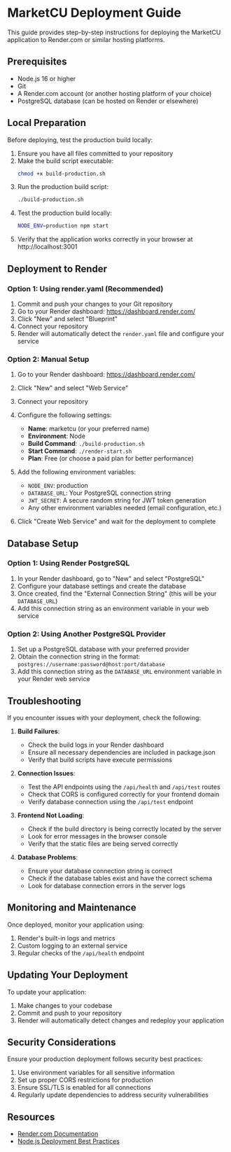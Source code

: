 # MarketCU Deployment Guide

This guide provides step-by-step instructions for deploying the MarketCU application to Render.com or similar hosting platforms.

## Prerequisites

- Node.js 16 or higher
- Git
- A Render.com account (or another hosting platform of your choice)
- PostgreSQL database (can be hosted on Render or elsewhere)

## Local Preparation

Before deploying, test the production build locally:

1. Ensure you have all files committed to your repository
2. Make the build script executable:
   ```bash
   chmod +x build-production.sh
   ```
3. Run the production build script:
   ```bash
   ./build-production.sh
   ```
4. Test the production build locally:
   ```bash
   NODE_ENV=production npm start
   ```
5. Verify that the application works correctly in your browser at http://localhost:3001

## Deployment to Render

### Option 1: Using render.yaml (Recommended)

1. Commit and push your changes to your Git repository
2. Go to your Render dashboard: https://dashboard.render.com/
3. Click "New" and select "Blueprint"
4. Connect your repository
5. Render will automatically detect the `render.yaml` file and configure your service

### Option 2: Manual Setup

1. Go to your Render dashboard: https://dashboard.render.com/
2. Click "New" and select "Web Service"
3. Connect your repository
4. Configure the following settings:
   - **Name**: marketcu (or your preferred name)
   - **Environment**: Node
   - **Build Command**: `./build-production.sh`
   - **Start Command**: `./render-start.sh`
   - **Plan**: Free (or choose a paid plan for better performance)

5. Add the following environment variables:
   - `NODE_ENV`: production
   - `DATABASE_URL`: Your PostgreSQL connection string
   - `JWT_SECRET`: A secure random string for JWT token generation
   - Any other environment variables needed (email configuration, etc.)

6. Click "Create Web Service" and wait for the deployment to complete

## Database Setup

### Option 1: Using Render PostgreSQL

1. In your Render dashboard, go to "New" and select "PostgreSQL"
2. Configure your database settings and create the database
3. Once created, find the "External Connection String" (this will be your `DATABASE_URL`)
4. Add this connection string as an environment variable in your web service

### Option 2: Using Another PostgreSQL Provider

1. Set up a PostgreSQL database with your preferred provider
2. Obtain the connection string in the format: `postgres://username:password@host:port/database`
3. Add this connection string as the `DATABASE_URL` environment variable in your Render web service

## Troubleshooting

If you encounter issues with your deployment, check the following:

1. **Build Failures**:
   - Check the build logs in your Render dashboard
   - Ensure all necessary dependencies are included in package.json
   - Verify that build scripts have execute permissions

2. **Connection Issues**:
   - Test the API endpoints using the `/api/health` and `/api/test` routes
   - Check that CORS is configured correctly for your frontend domain
   - Verify database connection using the `/api/test` endpoint

3. **Frontend Not Loading**:
   - Check if the build directory is being correctly located by the server
   - Look for error messages in the browser console
   - Verify that the static files are being served correctly

4. **Database Problems**:
   - Ensure your database connection string is correct
   - Check if the database tables exist and have the correct schema
   - Look for database connection errors in the server logs

## Monitoring and Maintenance

Once deployed, monitor your application using:

1. Render's built-in logs and metrics
2. Custom logging to an external service
3. Regular checks of the `/api/health` endpoint

## Updating Your Deployment

To update your application:

1. Make changes to your codebase
2. Commit and push to your repository
3. Render will automatically detect changes and redeploy your application

## Security Considerations

Ensure your production deployment follows security best practices:

1. Use environment variables for all sensitive information
2. Set up proper CORS restrictions for production
3. Ensure SSL/TLS is enabled for all connections
4. Regularly update dependencies to address security vulnerabilities

## Resources

- [Render.com Documentation](https://render.com/docs)
- [Node.js Deployment Best Practices](https://nodejs.org/en/docs/guides/nodejs-docker-webapp/) 